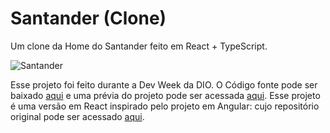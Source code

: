 # Santander (Clone)

Um clone da Home do Santander feito em React + TypeScript.

![Santander](https://andrewnationdev.vercel.app/img/santander.png)

Esse projeto foi feito durante a Dev Week da DIO. O Código fonte pode ser baixado [aqui](https://github.com/Redwars22/santander) e uma prévia do projeto pode ser acessada [aqui](https://santanderclone-andrewnation.vercel.app/). Esse projeto é uma versão em React inspirado pelo projeto em Angular: cujo repositório original pode ser acessado [aqui](https://github.com/digitalinnovationone/santander-dev-week-angular-home).

